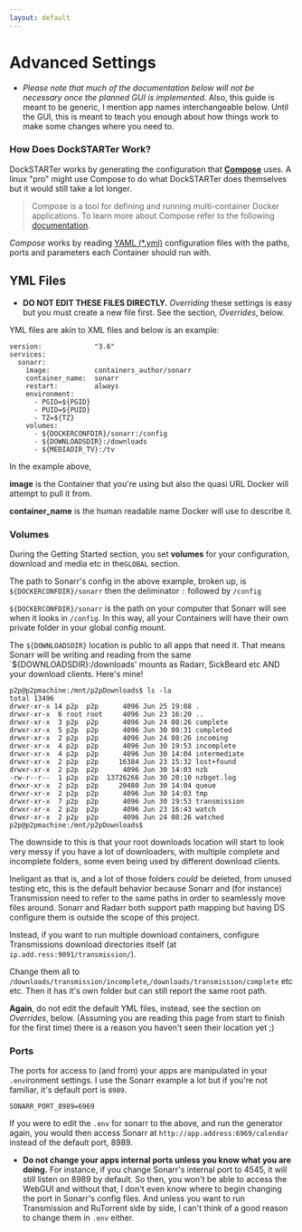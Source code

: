 ```yaml
---
layout: default
---
```


# Advanced Settings


* _Please note that much of the documentation below will not be necessary once the planned GUI is implemented._ Also, this guide is meant to be generic, I mention app names interchangeable below. Until the GUI, this is meant to teach you enough about how things work to make some changes where you need to.

### How Does DockSTARTer Work?

DockSTARTer works by generating the configuration that **[Compose](https://docs.docker.com/compose/)** uses. A linux "pro" might use Compose to do what DockSTARTer does themselves but it would still take a lot longer.
> Compose is a tool for defining and running multi-container Docker applications. To learn more about Compose refer to the following [documentation](https://docs.docker.com/compose/).

_Compose_ works by reading [YAML (*.yml)](https://en.wikipedia.org/wiki/YAML#Example) configuration files with the paths, ports and parameters each Container should run with.  

## YML Files
* **DO NOT EDIT THESE FILES DIRECTLY.** _Overriding_ these settings is easy but you must create a new file first. See the section, _Overrides_, below.

YML files are akin to XML files and below is an example:
```
version:             "3.6"
services:
  sonarr:
    image:           containers_author/sonarr
    container_name:  sonarr
    restart:         always
    environment:
      - PGID=${PGID}
      - PUID=${PUID}
      - TZ=${TZ}
    volumes:
      - ${DOCKERCONFDIR}/sonarr:/config
      - ${DOWNLOADSDIR}:/downloads
      - ${MEDIADIR_TV}:/tv
```

In the example above,

**image** is the Container that you're using but also the quasi URL Docker will attempt to pull it from.

**container_name** is the human readable name Docker will use to describe it.

### Volumes
During the Getting Started section, you set **volumes** for your configuration, download and media etc in the`GLOBAL` section.

The path to Sonarr's config in the above example, broken up, is `${DOCKERCONFDIR}/sonarr` then the deliminator `:` followed by `/config`

`${DOCKERCONFDIR}/sonarr` is the path on your computer that Sonarr will see when it looks in `/config`. In this way, all your Containers will have their own private folder in your global config mount.

The `${DOWNLOADSDIR}` location is public to all apps that need it. That means Sonarr will be writing and reading from the same `${DOWNLOADSDIR}:/downloads' mounts as Radarr, SickBeard etc AND your download clients. Here's mine!

```
p2p@p2pmachine:/mnt/p2pDownloads$ ls -la
total 13496
drwxr-xr-x 14 p2p  p2p      4096 Jun 25 19:08 .
drwxr-xr-x  6 root root     4096 Jun 23 16:20 ..
drwxr-xr-x  3 p2p  p2p      4096 Jun 24 08:26 complete
drwxr-xr-x  5 p2p  p2p      4096 Jun 30 08:31 completed
drwxr-xr-x  2 p2p  p2p      4096 Jun 24 08:26 incoming
drwxr-xr-x  4 p2p  p2p      4096 Jun 30 19:53 incomplete
drwxr-xr-x  4 p2p  p2p      4096 Jun 30 14:04 intermediate
drwxr-xr-x  2 p2p  p2p     16384 Jun 23 15:32 lost+found
drwxr-xr-x  2 p2p  p2p      4096 Jun 30 14:03 nzb
-rw-r--r--  1 p2p  p2p  13726266 Jun 30 20:10 nzbget.log
drwxr-xr-x  2 p2p  p2p     20480 Jun 30 14:04 queue
drwxr-xr-x  2 p2p  p2p      4096 Jun 30 14:03 tmp
drwxr-xr-x  7 p2p  p2p      4096 Jun 30 19:53 transmission
drwxr-xr-x  2 p2p  p2p      4096 Jun 23 16:43 watch
drwxr-xr-x  2 p2p  p2p      4096 Jun 24 08:26 watched
p2p@p2pmachine:/mnt/p2pDownloads$
```
The downside to this is that your root downloads location will start to look very messy if you have a lot of downloaders, with multiple complete and incomplete folders, some even being used by different download clients.

Ineligant as that is, and a lot of those folders _could_ be deleted, from unused testing etc, this is the default behavior because Sonarr and (for instance) Transmission need to refer to the same paths in order to seamlessly move files around. Sonarr and Radarr both support path mapping but having DS configure them is outside the scope of this project.

Instead, if you want to run multiple download containers, configure Transmissions download directories itself (at `ip.add.ress:9091/transmission/`).

Change them all to `/downloads/transmission/incomplete`,`/downloads/transmission/complete` etc etc. Then it has it's own folder but can still report the same root path.

**Again**, do not edit the default YML files, instead, see the section on _Overrides_, below. (Assuming you are reading this page from start to finish for the first time) there is a reason you haven't seen their location yet ;)
### Ports
The ports for access to (and from) your apps are manipulated in your `.env`ironment settings. I use the Sonarr example a lot but if you're not familiar, it's default port is `8989`.

`SONARR_PORT_8989=6969`

If you were to edit the `.env` for sonarr to the above, and run the generator again, you would then access Sonarr at `http://app.address:6969/calendar` instead of the default port, 8989.

 * **Do not change your apps internal ports unless you know what you are doing.** For instance, if you change Sonarr's internal port to 4545, it will still listen on 8989 by default. So then, you won't be able to access the WebGUI and without that, I don't even know where to begin changing the port in Sonarr's config files. And unless you want to run Transmission and RuTorrent side by side, I can't think of a good reason to change them in `.env` either.
